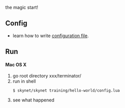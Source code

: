 the magic start!

## Config
- learn how to write [configuration file](https://github.com/qinhanlei/terminator/blob/master/training/hello-world/config.lua).

## Run
#### Mac OS X
1. go root directory xxx/terminator/
2. run in shell
    ```shell
    $ skynet/skynet training/hello-world/config.lua
    ```
3. see what happened
